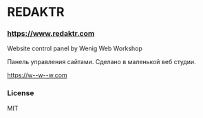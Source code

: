 REDAKTR
==================

### https://www.redaktr.com

Website control panel by Wenig Web Workshop

Панель управления сайтами. Сделано в маленькой веб студии.

https://w--w--w.com

### License

MIT